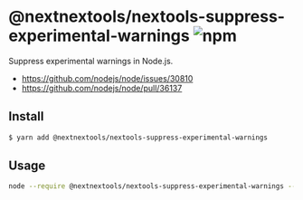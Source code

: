 # @nextnextools/nextools-suppress-experimental-warnings ![npm](https://flat.badgen.net/npm/v/@nextnextools/nextools-suppress-experimental-warnings)

Suppress experimental warnings in Node.js.

* https://github.com/nodejs/node/issues/30810
* https://github.com/nodejs/node/pull/36137

## Install

```sh
$ yarn add @nextnextools/nextools-suppress-experimental-warnings
```

## Usage

```sh
node --require @nextnextools/nextools-suppress-experimental-warnings --experimental-import-meta-resolve --experimental-loader @nextnextools/nextools-typescript-esm-loader ./module.ts
```
